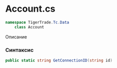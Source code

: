 
# Account.cs
```csharp
namespace TigerTrade.Tc.Data  
    class Account
```

Описание

### Синтаксис
```csharp
public static string GetConnectionID(string id)
```


                    
                    